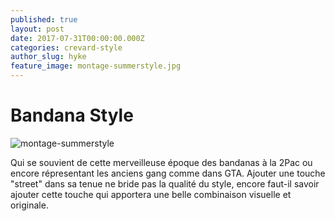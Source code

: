 ```yaml
---
published: true
layout: post
date: 2017-07-31T00:00:00.000Z
categories: crevard-style
author_slug: hyke
feature_image: montage-summerstyle.jpg
---
```

# Bandana Style

![montage-summerstyle](darkh2.github.io/img/montage-summerstyle.jpg)


Qui se souvient de cette merveilleuse époque des bandanas à la 2Pac ou encore répresentant les anciens gang comme dans GTA. Ajouter une touche "street" dans sa tenue ne bride pas la qualité du style, encore faut-il savoir ajouter cette touche qui apportera une belle combinaison visuelle et originale.

